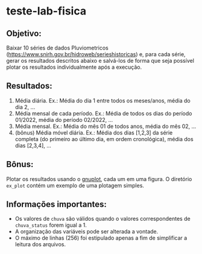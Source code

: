 # teste-lab-fisica

## Objetivo:
Baixar 10 séries de dados Pluviometricos (https://www.snirh.gov.br/hidroweb/serieshistoricas) e, para cada série, gerar os resultados descritos abaixo e salvá-los de forma que seja possível plotar os resultados individualmente após a execução.

## Resultados:
  1. Média diária. Ex.: Média do dia 1 entre todos os meses/anos, média do dia 2, ...
  2. Média mensal de cada período. Ex.: Média de todos os dias do período 01/2022, média do período 02/2022, ...
  3. Média mensal. Ex.: Média do mês 01 de todos anos, média do mês 02, ...
  4. (bônus) Média móvel diária. Ex.: Média dos dias [1,2,3] da série completa (do primeiro ao último dia, em ordem cronológica), média dos dias [2,3,4], ...

## Bônus:
Plotar os resultados usando o [gnuplot](http://www.gnuplot.info/), cada um em uma figura. O diretório `ex_plot` contém um exemplo de uma plotagem simples.

## Informações importantes:
  * Os valores de `chuva` são válidos quando o valores correspondentes de `chuva_status` forem igual a 1.
  * A organização das variáveis pode ser alterada a vontade.
  * O máximo de linhas (256) foi estipulado apenas a fim de simplificar a leitura dos arquivos.